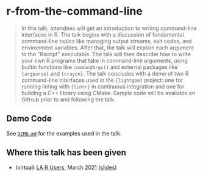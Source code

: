 # r-from-the-command-line

> In this talk, attendees will get an introduction to writing command-line interfaces in R. The talk begins with a discussion of fundamental command-line topics like managing output streams, exit codes, and environment variables. After that, the talk will explain each argument to the "Rscript" executable. The talk will then describe how to write your own R programs that take in command-line arguments, using builtin functions like `commandArgs()` and external packages like `{argparse}` and `{crayon}`. The talk concludes with a demo of two R command-line interfaces used in the `{lightgbm}` project: one for running linting with `{lintr}` in continuous integration and one for building a C++ library using CMake. Sample code will be available on GitHub prior to and following the talk.

## Demo Code

See [`DEMO.md`](./DEMO.md) for the examples used in the talk.

## Where this talk has been given

* (virtual) [LA R Users](https://www.chicagocloudconference.com/), March 2021 ([slides](https://docs.google.com/presentation/d/1sA7lM752qDtHbmm-efNA_8KyJmk9iIp-le_HMIcccxA/edit?usp=sharing))
